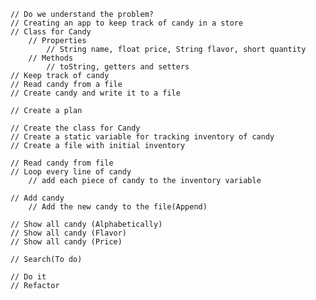         // Do we understand the problem?
        // Creating an app to keep track of candy in a store
        // Class for Candy
            // Properties
                // String name, float price, String flavor, short quantity
            // Methods
                // toString, getters and setters
        // Keep track of candy
        // Read candy from a file
        // Create candy and write it to a file

        // Create a plan

        // Create the class for Candy
        // Create a static variable for tracking inventory of candy
        // Create a file with initial inventory

        // Read candy from file
        // Loop every line of candy
            // add each piece of candy to the inventory variable

        // Add candy
            // Add the new candy to the file(Append)

        // Show all candy (Alphabetically)
        // Show all candy (Flavor)
        // Show all candy (Price)

        // Search(To do)
        
        // Do it
        // Refactor